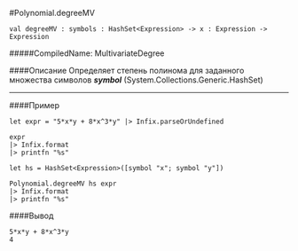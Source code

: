 #Polynomial.degreeMV 

	val degreeMV : symbols : HashSet<Expression> -> x : Expression ->  Expression


#####CompiledName: MultivariateDegree


####Описание
Определяет степень полинома для заданного множества символов ***symbol***
(System.Collections.Generic.HashSet)

----------

####Пример
    
    let expr = "5*x*y + 8*x^3*y" |> Infix.parseOrUndefined
    
    expr
    |> Infix.format
    |> printfn "%s"
    
    let hs = HashSet<Expression>([symbol "x"; symbol "y"])
    
    Polynomial.degreeMV hs expr
    |> Infix.format
    |> printfn "%s"
    

####Вывод
    
    5*x*y + 8*x^3*y
    4






